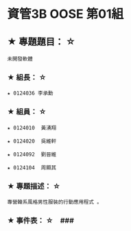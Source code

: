 # 資管3B OOSE 第01組 #

## ★ 專題題目： ☆ ##
    未開發軟體

### ★ 組長： ☆ ###
    ★ 0124036 李承勳

### ★ 組員： ☆ ###
    ★ 0124010  黃湧翔

    ★ 0124020  吳維軒

    ★ 0124092  劉晉維

    ★ 0124104  周顯其

### ★ 專題描述： ☆ ###
    專營韓系風格男性服裝的行動應用程式 。

### ★ 事件表： ☆　###
